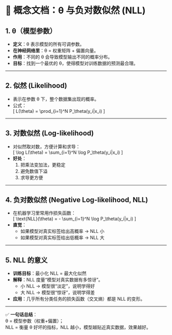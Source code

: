# 📘 概念文档：θ 与负对数似然 (NLL)

## 1. θ（模型参数）
- **定义**：θ 表示模型的所有可调参数。  
- **在神经网络里**：θ = 权重矩阵 + 偏置向量。  
- **作用**：不同的 θ 会导致模型输出不同的概率分布。  
- **目标**：找到一个最优的 θ，使得模型对训练数据的预测最合理。  

---

## 2. 似然 (Likelihood)
- 表示在参数 θ 下，整个数据集出现的概率。  
- 公式：  
  \[
  L(\theta) = \prod_{i=1}^N P_\theta(y_i|x_i)
  \]

---

## 3. 对数似然 (Log-likelihood)
- 对似然取对数，方便计算和求导：  
  \[
  \log L(\theta) = \sum_{i=1}^N \log P_\theta(y_i|x_i)
  \]
- **好处**：  
  1. 把乘法变加法，更稳定  
  2. 避免数值下溢  
  3. 求导更方便  

---

## 4. 负对数似然 (Negative Log-likelihood, NLL)
- 在机器学习里常用作损失函数：  
  \[
  \text{NLL}(\theta) = - \sum_{i=1}^N \log P_\theta(y_i|x_i)
  \]
- **直觉**：  
  - 如果模型对真实标签给出高概率 → NLL 小  
  - 如果模型对真实标签给出低概率 → NLL 大  

---

## 5. NLL 的意义
- **训练目标**：最小化 NLL = 最大化似然  
- **解释**：NLL 度量“模型对真实数据有多惊讶”。  
  - 小 NLL → 模型很“淡定”，说明学得好  
  - 大 NLL → 模型很“惊讶”，说明学得差  
- **应用**：几乎所有分类任务的损失函数（交叉熵）都是 NLL 的变形。  

---

✅ **一句话总结**：  
θ = 模型参数（权重+偏置）；  
NLL = 衡量 θ 好坏的指标，NLL 越小，模型越贴近真实数据，效果越好。  